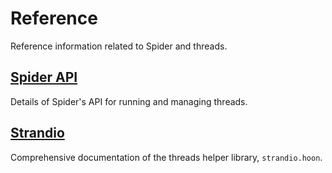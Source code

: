 # Reference

Reference information related to Spider and threads.

## [Spider API](urbit-docs/userspace/threads/reference/api)

Details of Spider's API for running and managing threads.

## [Strandio](urbit-docs/userspace/threads/reference/strandio)

Comprehensive documentation of the threads helper library, `strandio.hoon`.
